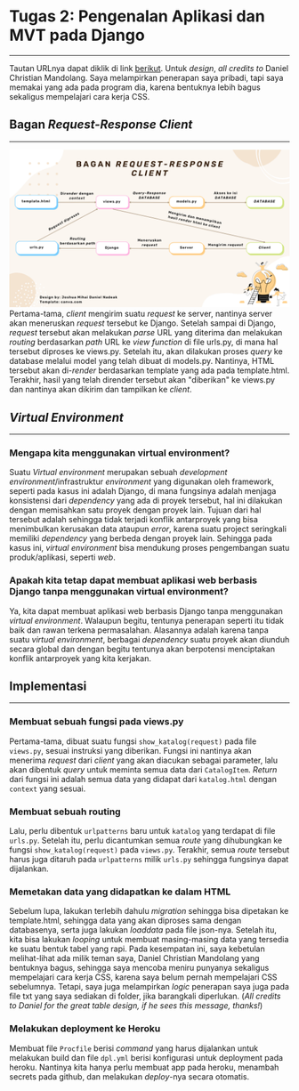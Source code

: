 # Tugas 2: Pengenalan Aplikasi dan MVT pada Django
---
Tautan URLnya dapat diklik di link [berikut](https://tugas2pbpjoshuanadeak.herokuapp.com/katalog/).
Untuk _design_, _all credits to_ Daniel Christian Mandolang. Saya melampirkan penerapan saya pribadi, tapi saya memakai yang ada pada program dia, karena bentuknya lebih bagus sekaligus mempelajari cara kerja CSS.

## Bagan _Request-Response Client_
---
![](../katalog/bagan.png?raw=true)
Pertama-tama, _client_ mengirim suatu _request_ ke server, nantinya server akan meneruskan _request_ tersebut ke Django. Setelah sampai di Django, _request_ tersebut akan melakukan _parse_ URL yang diterima dan melakukan _routing_ berdasarkan _path_ URL ke _view function_ di file urls.py, di mana hal tersebut diproses ke views.py. Setelah itu, akan dilakukan proses _query_ ke database melalui model yang telah dibuat di models.py. Nantinya, HTML tersebut akan di-_render_ berdasarkan template yang ada pada template.html. Terakhir, hasil yang telah dirender tersebut akan "diberikan" ke views.py dan nantinya akan dikirim dan tampilkan ke _client_.

## _Virtual Environment_
---
### Mengapa kita menggunakan virtual environment?
Suatu _Virtual environment_ merupakan sebuah _development environment_/infrastruktur _environment_ yang digunakan oleh framework, seperti pada kasus ini adalah Django, di mana fungsinya adalah menjaga konsistensi dari _dependency_ yang ada di proyek tersebut, hal ini dilakukan dengan memisahkan satu proyek dengan proyek lain. Tujuan dari hal tersebut adalah sehingga tidak terjadi konflik antarproyek yang bisa menimbulkan kerusakan data ataupun _error_, karena suatu project seringkali memiliki _dependency_ yang berbeda dengan proyek lain. Sehingga pada kasus ini, _virtual environment_ bisa mendukung proses pengembangan suatu produk/aplikasi, seperti _web_.
### Apakah kita tetap dapat membuat aplikasi web berbasis Django tanpa menggunakan virtual environment?
Ya, kita dapat membuat aplikasi web berbasis Django tanpa menggunakan _virtual environment_. Walaupun begitu, tentunya penerapan seperti itu tidak baik dan rawan terkena permasalahan. Alasannya adalah karena tanpa suatu _virtual environment_, berbagai _dependency_ suatu proyek akan diunduh secara global dan dengan begitu tentunya akan berpotensi menciptakan konflik antarproyek yang kita kerjakan.

## Implementasi
---
### Membuat sebuah fungsi pada views.py
Pertama-tama, dibuat suatu fungsi `show_katalog(request)` pada file `views.py`, sesuai instruksi yang diberikan. Fungsi ini nantinya akan menerima _request_ dari _client_ yang akan diacukan sebagai parameter, lalu akan dibentuk _query_ untuk meminta semua data dari `CatalogItem`. _Return_ dari fungsi ini adalah semua data yang didapat dari `katalog.html` dengan `context` yang sesuai.
### Membuat sebuah routing
Lalu, perlu dibentuk `urlpatterns` baru untuk `katalog` yang terdapat di file `urls.py`. Setelah itu, perlu dicantumkan semua _route_ yang dihubungkan ke fungsi `show_katalog(request)` pada `views.py`. Terakhir, semua _route_ tersebut harus juga ditaruh pada `urlpatterns` milik `urls.py` sehingga fungsinya dapat dijalankan.
### Memetakan data yang didapatkan ke dalam HTML
Sebelum lupa, lakukan terlebih dahulu _migration_ sehingga bisa dipetakan ke template.html, sehingga data yang akan diproses sama dengan databasenya, serta juga lakukan _loaddata_ pada file json-nya. Setelah itu, kita bisa lakukan _looping_ untuk membuat masing-masing data yang tersedia ke suatu bentuk tabel yang rapi. Pada kesempatan ini, saya kebetulan melihat-lihat ada milik teman saya, Daniel Christian Mandolang yang bentuknya bagus, sehingga saya mencoba meniru punyanya sekaligus mempelajari cara kerja CSS, karena saya belum pernah mempelajari CSS sebelumnya. Tetapi, saya juga melampirkan _logic_ penerapan saya juga pada file txt yang saya sediakan di folder, jika barangkali diperlukan.  (_All credits to Daniel for the great table design, if he sees this message, thanks!_)
### Melakukan deployment ke Heroku
Membuat file `Procfile` berisi _command_ yang harus dijalankan untuk melakukan build dan file `dpl.yml` berisi konfigurasi untuk deployment pada heroku. Nantinya kita hanya perlu membuat app pada heroku, menambah secrets pada github, dan melakukan _deploy_-nya secara otomatis.
